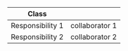 |Class||
| :--------: | -------- | 
| Responsibility 1   | collaborator 1   |
| Responsibility 2   | collaborator 2   |
